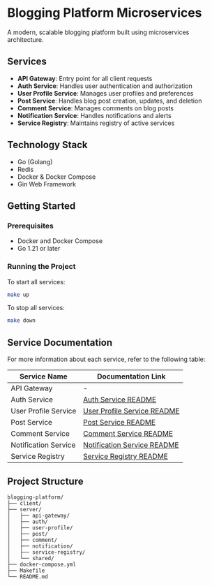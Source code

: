 # Blogging Platform Microservices

A modern, scalable blogging platform built using microservices architecture.

## Services

- **API Gateway**: Entry point for all client requests
- **Auth Service**: Handles user authentication and authorization
- **User Profile Service**: Manages user profiles and preferences
- **Post Service**: Handles blog post creation, updates, and deletion
- **Comment Service**: Manages comments on blog posts
- **Notification Service**: Handles notifications and alerts
- **Service Registry**: Maintains registry of active services

## Technology Stack

- Go (Golang)
- Redis
- Docker & Docker Compose
- Gin Web Framework

## Getting Started

### Prerequisites

- Docker and Docker Compose
- Go 1.21 or later

### Running the Project

To start all services:
```bash
make up
```

To stop all services:
```bash
make down
```

## Service Documentation

For more information about each service, refer to the following table:

| Service Name         | Documentation Link                                      |
|---------------------|--------------------------------------------------------|
| API Gateway         | -                                                      |
| Auth Service        | [Auth Service README](server/auth/README.md)           |
| User Profile Service| [User Profile Service README](server/user-profile/README.md) |
| Post Service        | [Post Service README](server/post/README.md)           |
| Comment Service     | [Comment Service README](server/comment/README.md)     |
| Notification Service| [Notification Service README](server/notification/README.md) |
| Service Registry    | [Service Registry README](server/service-registry/README.md) |

## Project Structure

```
blogging-platform/
├── client/
├── server/
│   ├── api-gateway/
│   ├── auth/
│   ├── user-profile/
│   ├── post/
│   ├── comment/
│   ├── notification/
│   ├── service-registry/
│   └── shared/
├── docker-compose.yml
├── Makefile
└── README.md
```